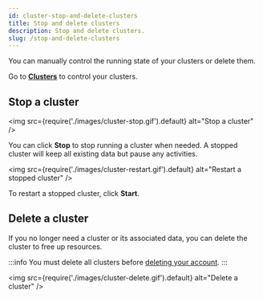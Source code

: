 ```yaml
---
id: cluster-stop-and-delete-clusters
title: Stop and delete clusters
description: Stop and delete clusters.
slug: /stop-and-delete-clusters
---
```


You can manually control the running state of your clusters or delete them.

Go to [**Clusters**](https://risingwave-cloud.com/clusters/) to control your clusters.


## Stop a cluster


<grid
 container
 direction="row"
 spacing="20"
 justifyContent="space-between"
 justifyItems="stretch"
 alignItems="baseline">

<grid item xs={6} md={6}>

<img
  src={require('./images/cluster-stop.gif').default}
  alt="Stop a cluster"
/>

You can click **Stop** to stop running a cluster when needed. A stopped cluster will keep all existing data but pause any activities.

</grid>

<grid item xs={6} md={6}>

<img
  src={require('./images/cluster-restart.gif').default}
  alt="Restart a stopped cluster"
/>

To restart a stopped cluster, click **Start**.
  
</grid>

</grid>

## Delete a cluster

If you no longer need a cluster or its associated data, you can delete the cluster to free up resources.

:::info
You must delete all clusters before [deleting your account](account-manage-your-account.md/?task=delete-account).
:::

<img
  src={require('./images/cluster-delete.gif').default}
  alt="Delete a cluster"
/>